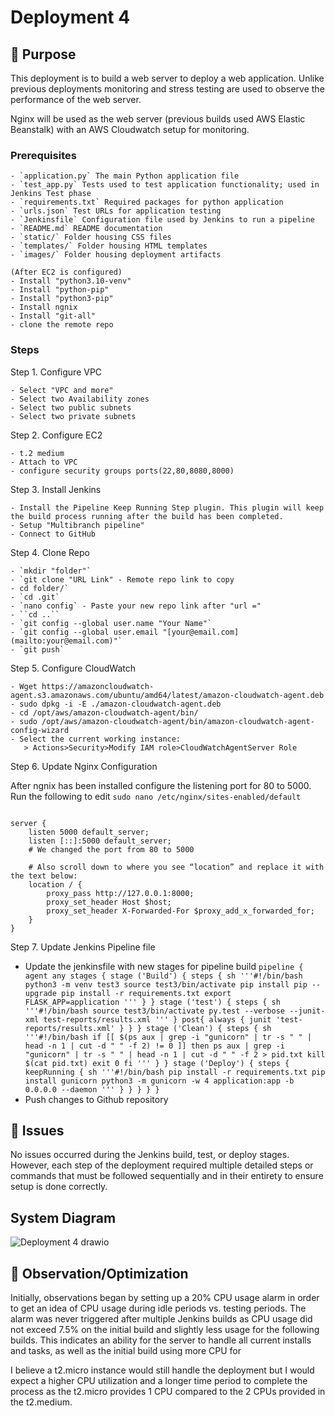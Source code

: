 # Deployment 4

## 🧐 Purpose 
This deployment is to build a web server to deploy a web application. Unlike previous deployments monitoring and stress testing are used to observe the performance of the web server.

Nginx will be used as the web server (previous builds used AWS Elastic Beanstalk) with an AWS Cloudwatch setup for monitoring. 

### Prerequisites


```
- `application.py` The main Python application file
- `test_app.py` Tests used to test application functionality; used in Jenkins Test phase
- `requirements.txt` Required packages for python application
- `urls.json` Test URLs for application testing
- `Jenkinsfile` Configuration file used by Jenkins to run a pipeline
- `README.md` README documentation
- `static/` Folder housing CSS files
- `templates/` Folder housing HTML templates
- `images/` Folder housing deployment artifacts

(After EC2 is configured)
- Install "python3.10-venv"
- Install "python-pip"
- Install "python3-pip"
- Install ngnix
- Install "git-all"
- clone the remote repo
```

### Steps

Step 1. Configure VPC

```
- Select "VPC and more"
- Select two Availability zones
- Select two public subnets
- Select two private subnets 
```

Step 2. Configure EC2

```
- t.2 medium
- Attach to VPC
- configure security groups ports(22,80,8080,8000)
```
Step 3. Install Jenkins

```
- Install the Pipeline Keep Running Step plugin. This plugin will keep the build process running after the build has been completed.
- Setup "Multibranch pipeline"
- Connect to GitHub
```
Step 4. Clone Repo

```
- `mkdir "folder"`
- `git clone "URL Link" - Remote repo link to copy
- cd folder/`
- `cd .git`
- `nano config` - Paste your new repo link after "url ="
- ``cd ..``
- `git config --global user.name "Your Name"`
- `git config --global user.email "[your@email.com](mailto:your@email.com)"`
- `git push`

```
Step 5. Configure CloudWatch

```
- Wget https://amazoncloudwatch-agent.s3.amazonaws.com/ubuntu/amd64/latest/amazon-cloudwatch-agent.deb
- sudo dpkg -i -E ./amazon-cloudwatch-agent.deb
- cd /opt/aws/amazon-cloudwatch-agent/bin/
- sudo /opt/aws/amazon-cloudwatch-agent/bin/amazon-cloudwatch-agent-config-wizard
- Select the current working instance:
   > Actions>Security>Modify IAM role>CloudWatchAgentServer Role
```
Step 6. Update Nginx Configuration

After ngnix has been installed configure the listening port for 80 to 5000. Run the following to edit `sudo nano /etc/nginx/sites-enabled/default`
~~~

server {
    listen 5000 default_server;
    listen [::]:5000 default_server;
    # We changed the port from 80 to 5000

    # Also scroll down to where you see “location” and replace it with the text below:
    location / {
        proxy_pass http://127.0.0.1:8000;
        proxy_set_header Host $host;
        proxy_set_header X-Forwarded-For $proxy_add_x_forwarded_for;
    }
}
~~~

Step 7. Update Jenkins Pipeline file
- Update the jenkinsfile with new stages for pipeline build
`pipeline {
agent any
stages {
stage ('Build') {
steps {
sh '''#!/bin/bash
python3 -m venv test3
source test3/bin/activate
pip install pip --upgrade
pip install -r requirements.txt
export FLASK_APP=application
'''
}
}
stage ('test') {
steps {
sh '''#!/bin/bash
source test3/bin/activate
py.test --verbose --junit-xml test-reports/results.xml
'''
}
post{
always {
junit 'test-reports/results.xml'
}
}
}
stage ('Clean') {
steps {
sh '''#!/bin/bash
if [[ $(ps aux | grep -i "gunicorn" | tr -s " " | head -n 1 | cut -d " " -f 2) != 0 ]]
then
ps aux | grep -i "gunicorn" | tr -s " " | head -n 1 | cut -d " " -f 2 > pid.txt
kill $(cat pid.txt)
exit 0
fi
'''
}
}
stage ('Deploy') {
steps {
keepRunning {
sh '''#!/bin/bash
pip install -r requirements.txt
pip install gunicorn
python3 -m gunicorn -w 4 application:app -b 0.0.0.0 --daemon
'''
}
}
}
}
}`
- Push changes to Github repository


## 🔧 Issues
No issues occurred during the Jenkins build, test, or deploy stages. However, each step of the deployment required multiple detailed steps or commands that must be followed sequentially and in their entirety to ensure setup is done correctly.

## System Diagram 

![Deployment 4 drawio](https://github.com/z0sun/deployc4/assets/135557197/df1ad781-4e03-4375-9143-d4210b0641a7)


## 🎉 Observation/Optimization

Initially, observations began by setting up a 20% CPU usage alarm in order to get an idea of CPU usage during idle periods vs. testing periods. The alarm was never triggered after multiple Jenkins builds as CPU usage did not exceed 7.5% on the initial build and slightly less usage for the following builds. This indicates an ability for the server to handle all current installs and tasks, as well as the initial build using more CPU for 

I believe a t2.micro instance would still handle the deployment but I would expect a higher CPU utilization and a longer time period to complete the process as the t2.micro provides 1 CPU compared to the 2 CPUs provided in the t2.medium.
